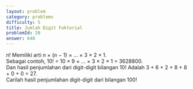 ```yaml
---
layout: problem
category: problems
difficulty: 5
title: Jumlah Digit Faktorial
problemId: 20
answer: 648
---
```

*n*! Memiliki arti *n* × (*n* − 1) × ... × 3 × 2 × 1.<br>
Sebagai contoh, 10! = 10 × 9 × … × 3 × 2 × 1 = 3628800.<br>
Dan hasil penjumlahan dari digit-digit bilangan 10! Adalah 3 + 6 + 2 + 8 + 8 + 0 + 0 = 27.<br>
Carilah hasil penjumlahan digit-digit dari bilangan 100!

